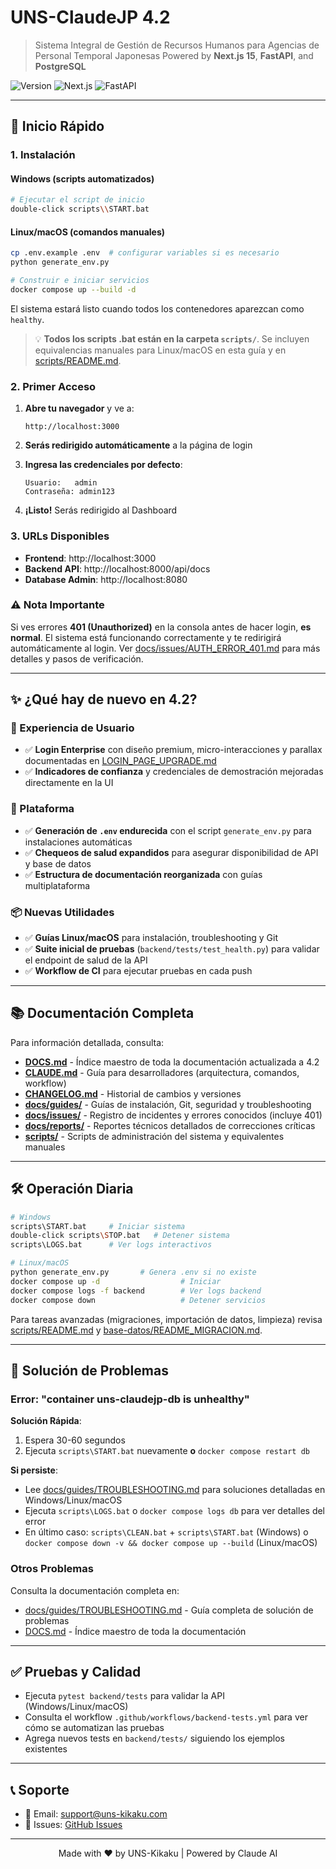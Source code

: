 # UNS-ClaudeJP 4.2

> Sistema Integral de Gestión de Recursos Humanos para Agencias de Personal Temporal Japonesas
> Powered by **Next.js 15**, **FastAPI**, and **PostgreSQL**

![Version](https://img.shields.io/badge/version-4.2.0-blue.svg)
![Next.js](https://img.shields.io/badge/Next.js-15.5.5-black)
![FastAPI](https://img.shields.io/badge/FastAPI-0.115-009688)

---

## 🚀 Inicio Rápido

### 1. Instalación

#### Windows (scripts automatizados)

```bash
# Ejecutar el script de inicio
double-click scripts\\START.bat
```

#### Linux/macOS (comandos manuales)

```bash
cp .env.example .env  # configurar variables si es necesario
python generate_env.py

# Construir e iniciar servicios
docker compose up --build -d
```

El sistema estará listo cuando todos los contenedores aparezcan como `healthy`.

> 💡 **Todos los scripts .bat están en la carpeta `scripts/`**. Se incluyen equivalencias manuales para Linux/macOS en esta guía y en [scripts/README.md](scripts/README.md).

### 2. Primer Acceso

1. **Abre tu navegador** y ve a:
   ```
   http://localhost:3000
   ```

2. **Serás redirigido automáticamente** a la página de login

3. **Ingresa las credenciales por defecto**:
   ```
   Usuario:   admin
   Contraseña: admin123
   ```

4. **¡Listo!** Serás redirigido al Dashboard

### 3. URLs Disponibles

- **Frontend**: http://localhost:3000
- **Backend API**: http://localhost:8000/api/docs
- **Database Admin**: http://localhost:8080

### ⚠️ Nota Importante

Si ves errores **401 (Unauthorized)** en la consola antes de hacer login, **es normal**. El sistema está funcionando correctamente y te redirigirá automáticamente al login. Ver [docs/issues/AUTH_ERROR_401.md](docs/issues/AUTH_ERROR_401.md) para más detalles y pasos de verificación.

---

## ✨ ¿Qué hay de nuevo en 4.2?

### 🎨 Experiencia de Usuario

- ✅ **Login Enterprise** con diseño premium, micro-interacciones y parallax documentadas en [LOGIN_PAGE_UPGRADE.md](LOGIN_PAGE_UPGRADE.md)
- ✅ **Indicadores de confianza** y credenciales de demostración mejoradas directamente en la UI

### 🧠 Plataforma

- ✅ **Generación de `.env` endurecida** con el script `generate_env.py` para instalaciones automáticas
- ✅ **Chequeos de salud expandidos** para asegurar disponibilidad de API y base de datos
- ✅ **Estructura de documentación reorganizada** con guías multiplataforma

### 📦 Nuevas Utilidades

- ✅ **Guías Linux/macOS** para instalación, troubleshooting y Git
- ✅ **Suite inicial de pruebas** (`backend/tests/test_health.py`) para validar el endpoint de salud de la API
- ✅ **Workflow de CI** para ejecutar pruebas en cada push

---

## 📚 Documentación Completa

Para información detallada, consulta:

- **[DOCS.md](DOCS.md)** - Índice maestro de toda la documentación actualizada a 4.2
- **[CLAUDE.md](CLAUDE.md)** - Guía para desarrolladores (arquitectura, comandos, workflow)
- **[CHANGELOG.md](CHANGELOG.md)** - Historial de cambios y versiones
- **[docs/guides/](docs/guides/)** - Guías de instalación, Git, seguridad y troubleshooting
- **[docs/issues/](docs/issues/)** - Registro de incidentes y errores conocidos (incluye 401)
- **[docs/reports/](docs/reports/)** - Reportes técnicos detallados de correcciones críticas
- **[scripts/](scripts/)** - Scripts de administración del sistema y equivalentes manuales

---

## 🛠️ Operación Diaria

```bash
# Windows
scripts\START.bat     # Iniciar sistema
double-click scripts\STOP.bat   # Detener sistema
scripts\LOGS.bat      # Ver logs interactivos

# Linux/macOS
python generate_env.py       # Genera .env si no existe
docker compose up -d                  # Iniciar
docker compose logs -f backend        # Ver logs backend
docker compose down                   # Detener servicios
```

Para tareas avanzadas (migraciones, importación de datos, limpieza) revisa [scripts/README.md](scripts/README.md) y [base-datos/README_MIGRACION.md](base-datos/README_MIGRACION.md).

---

## 🔧 Solución de Problemas

### Error: "container uns-claudejp-db is unhealthy"

**Solución Rápida**:
1. Espera 30-60 segundos
2. Ejecuta `scripts\START.bat` nuevamente **o** `docker compose restart db`

**Si persiste**:
- Lee [docs/guides/TROUBLESHOOTING.md](docs/guides/TROUBLESHOOTING.md) para soluciones detalladas en Windows/Linux/macOS
- Ejecuta `scripts\LOGS.bat` o `docker compose logs db` para ver detalles del error
- En último caso: `scripts\CLEAN.bat` + `scripts\START.bat` (Windows) o `docker compose down -v && docker compose up --build` (Linux/macOS)

### Otros Problemas

Consulta la documentación completa en:
- [docs/guides/TROUBLESHOOTING.md](docs/guides/TROUBLESHOOTING.md) - Guía completa de solución de problemas
- [DOCS.md](DOCS.md) - Índice maestro de toda la documentación

---

## ✅ Pruebas y Calidad

- Ejecuta `pytest backend/tests` para validar la API (Windows/Linux/macOS)
- Consulta el workflow `.github/workflows/backend-tests.yml` para ver cómo se automatizan las pruebas
- Agrega nuevos tests en `backend/tests/` siguiendo los ejemplos existentes

---

## 📞 Soporte

- 📧 Email: support@uns-kikaku.com
- 🐛 Issues: [GitHub Issues](https://github.com/tu-usuario/uns-claudejp-4.2/issues)

---

<p align="center">
  Made with ❤️ by UNS-Kikaku | Powered by Claude AI
</p>
